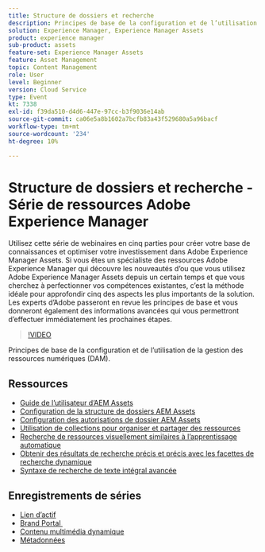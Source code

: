 ```yaml
---
title: Structure de dossiers et recherche
description: Principes de base de la configuration et de l’utilisation de la gestion des ressources numériques
solution: Experience Manager, Experience Manager Assets
product: experience manager
sub-product: assets
feature-set: Experience Manager Assets
feature: Asset Management
topic: Content Management
role: User
level: Beginner
version: Cloud Service
type: Event
kt: 7338
exl-id: f39da510-d4d6-447e-97cc-b3f9036e14ab
source-git-commit: ca06e5a8b1602a7bcfb83a43f529680a5a96bacf
workflow-type: tm+mt
source-wordcount: '234'
ht-degree: 10%

---
```


# Structure de dossiers et recherche - Série de ressources Adobe Experience Manager

Utilisez cette série de webinaires en cinq parties pour créer votre base de connaissances et optimiser votre investissement dans Adobe Experience Manager Assets. Si vous êtes un spécialiste des ressources Adobe Experience Manager qui découvre les nouveautés d’ou que vous utilisez Adobe Experience Manager Assets depuis un certain temps et que vous cherchez à perfectionner vos compétences existantes, c’est la méthode idéale pour approfondir cinq des aspects les plus importants de la solution. Les experts d’Adobe passeront en revue les principes de base et vous donneront également des informations avancées qui vous permettront d’effectuer immédiatement les prochaines étapes.

>[!VIDEO](https://video.tv.adobe.com/v/332135/?quality=12&learn=on&hidetitle=true)

Principes de base de la configuration et de l’utilisation de la gestion des ressources numériques (DAM).

## Ressources

* [Guide de l’utilisateur d’AEM Assets](https://experienceleague.adobe.com/docs/experience-manager-65/assets/home.html?lang=fr)
* [Configuration de la structure de dossiers AEM Assets](https://experienceleague.adobe.com/docs/experience-manager-learn/assets/configuring/baseline-folders.html)
* [Configuration des autorisations de dossier AEM Assets](https://experienceleague.adobe.com/docs/experience-manager-learn/assets/configuring/baseline-permissions.html?lang=fr)
* [Utilisation de collections pour organiser et partager des ressources](https://experienceleague.adobe.com/docs/experience-manager-learn/assets/search-and-discovery/collections.html)
* [Recherche de ressources visuellement similaires à l’apprentissage automatique](https://experienceleague.adobe.com/docs/experience-manager-learn/assets/search-and-discovery/search.html)
* [Obtenir des résultats de recherche précis et précis avec les facettes de recherche dynamique](https://experienceleague.adobe.com/docs/experience-manager-learn/assets/search-and-discovery/search.html)
* [Syntaxe de recherche de texte intégral avancée](https://experienceleague.adobe.com/docs/experience-manager-64/assets/using/gql-search.html?lang=en#using)

## Enregistrements de séries

* [Lien d’actif](asset-link.md)
* [Brand Portal ](brand-portal.md)
* [Contenu multimédia dynamique](dynamic-media.md)
* [Métadonnées](metadata.md)
